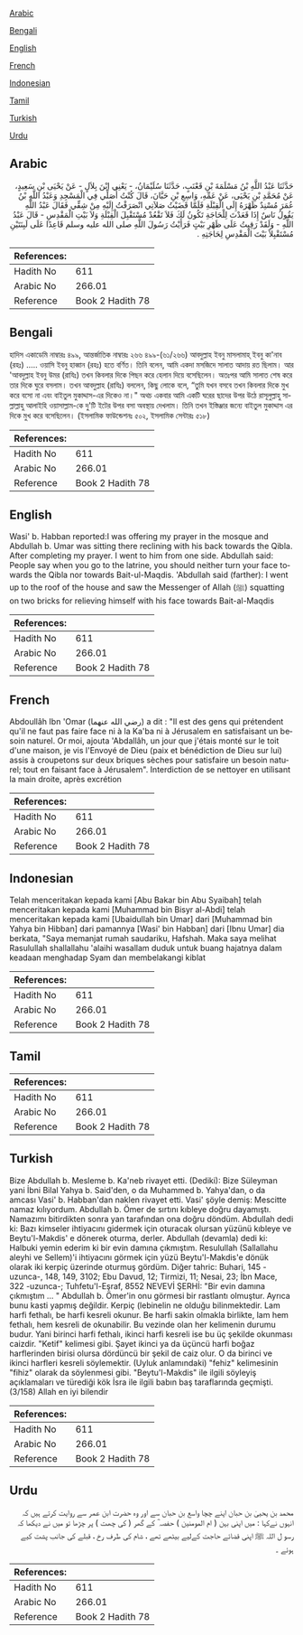 [Arabic](#arabic)

[Bengali](#bengali)

[English](#english)

[French](#french)

[Indonesian](#indonesian)

[Tamil](#tamil)

[Turkish](#turkish)

[Urdu](#urdu)

## Arabic


<div dir="rtl" lang="ar" style={{fontSize:'larger',backgroundColor:'#f8f9fa',padding:20}}>
حَدَّثَنَا عَبْدُ اللَّهِ بْنُ مَسْلَمَةَ بْنِ قَعْنَبٍ، حَدَّثَنَا سُلَيْمَانُ، - يَعْنِي ابْنَ بِلاَلٍ - عَنْ يَحْيَى بْنِ سَعِيدٍ، عَنْ مُحَمَّدِ بْنِ يَحْيَى، عَنْ عَمِّهِ، وَاسِعِ بْنِ حَبَّانَ، قَالَ كُنْتُ أُصَلِّي فِي الْمَسْجِدِ وَعَبْدُ اللَّهِ بْنُ عُمَرَ مُسْنِدٌ ظَهْرَهُ إِلَى الْقِبْلَةِ فَلَمَّا قَضَيْتُ صَلاَتِي انْصَرَفْتُ إِلَيْهِ مِنْ شِقِّي فَقَالَ عَبْدُ اللَّهِ يَقُولُ نَاسٌ إِذَا قَعَدْتَ لِلْحَاجَةِ تَكُونُ لَكَ فَلاَ تَقْعُدْ مُسْتَقْبِلَ الْقِبْلَةِ وَلاَ بَيْتِ الْمَقْدِسِ - قَالَ عَبْدُ اللَّهِ - وَلَقَدْ رَقِيتُ عَلَى ظَهْرِ بَيْتٍ فَرَأَيْتُ رَسُولَ اللَّهِ صلى الله عليه وسلم قَاعِدًا عَلَى لَبِنَتَيْنِ مُسْتَقْبِلاً بَيْتَ الْمَقْدِسِ لِحَاجَتِهِ ‏.‏
</div>
<div style={{backgroundColor:'#f8f9fa',padding:20, marginBottom: 10}}><table> <thead> <tr> <th>References:</th> <th></th> </tr> </thead> <tbody><tr><td>Hadith No</td><td>611</td></tr><tr><td>Arabic No</td><td>266.01</td></tr><tr><td>Reference</td><td>Book 2 Hadith 78</td></tr></tbody></table></div>

## Bengali


<div dir="ltr" lang="bn" style={{fontSize:'larger',backgroundColor:'#f8f9fa',padding:20}}>
হাদিস একাডেমি নাম্বারঃ ৪৯৯, আন্তর্জাতিক নাম্বারঃ ২৬৬ ৪৯৯-(৬১/২৬৬) আবদুল্লাহ ইবনু মাসলামাহ্ ইবনু কা'নাব (রহঃ) ..... ওয়াসি ইবনু হাব্বান (রহঃ) হতে বর্ণিত। তিনি বলেন, আমি একদা মসজিদে সালাত আদায় রত ছিলাম। আর 'আবদুল্লাহ ইবনু উমর (রাযিঃ) তখন কিবলার দিকে পিছন করে হেলান দিয়ে বসেছিলেন। অতঃপর আমি সালাত শেষ করে তার দিকে ঘুরে বসলাম। তখন আবদুল্লাহ (রাযিঃ) বললেন, কিছু লোকে বলে, “তুমি যখন বসবে তখন কিবলার দিকে মুখ করে বসো না এবং বাইতুল মুকাদ্দাস-এর দিকেও না।" অথচ একবার আমি একটি ঘরের ছাদের উপর উঠে রাসূলুল্লাহু সাল্লাল্লাহু আলাইহি ওয়াসাল্লাম-কে দু'টি ইটের উপর বসা অবস্থায় দেখলাম। তিনি তখন ইস্তিঞ্জার জন্যে বাইতুল মুকাদ্দাস এর দিকে মুখ করে বসেছিলেন। (ইসলামিক ফাউন্ডেশনঃ ৫০২, ইসলামিক সেন্টারঃ ৫১৮)
</div>
<div style={{backgroundColor:'#f8f9fa',padding:20, marginBottom: 10}}><table> <thead> <tr> <th>References:</th> <th></th> </tr> </thead> <tbody><tr><td>Hadith No</td><td>611</td></tr><tr><td>Arabic No</td><td>266.01</td></tr><tr><td>Reference</td><td>Book 2 Hadith 78</td></tr></tbody></table></div>

## English


<div dir="ltr" lang="en" style={{fontSize:'larger',backgroundColor:'#f8f9fa',padding:20}}>
Wasi' b. Habban reported:I was offering my prayer in the mosque and Abdullah b. Umar was sitting there reclining with his back towards the Qibla. After completing my prayer. I went to him from one side. Abdullah said: People say when you go to the latrine, you should neither turn your face towards the Qibla nor towards Bait-ul-Maqdis. 'Abdullah said (farther): I went up to the roof of the house and saw the Messenger of Allah (ﷺ) squatting on two bricks for relieving himself with his face towards Bait-al-Maqdis
</div>
<div style={{backgroundColor:'#f8f9fa',padding:20, marginBottom: 10}}><table> <thead> <tr> <th>References:</th> <th></th> </tr> </thead> <tbody><tr><td>Hadith No</td><td>611</td></tr><tr><td>Arabic No</td><td>266.01</td></tr><tr><td>Reference</td><td>Book 2 Hadith 78</td></tr></tbody></table></div>

## French


<div dir="ltr" lang="fr" style={{fontSize:'larger',backgroundColor:'#f8f9fa',padding:20}}>
Abdoullâh Ibn 'Omar (رضي الله عنهما) a dit : "Il est des gens qui prétendent qu'il ne faut pas faire face ni à la Ka'ba ni à Jérusalem en satisfaisant un besoin naturel. Or moi, ajouta 'Abdallâh, un jour que j'étais monté sur le toit d'une maison, je vis l'Envoyé de Dieu (paix et bénédiction de Dieu sur lui) assis à croupetons sur deux briques sèches pour satisfaire un besoin naturel; tout en faisant face à Jérusalem". Interdiction de se nettoyer en utilisant la main droite, après excrétion
</div>
<div style={{backgroundColor:'#f8f9fa',padding:20, marginBottom: 10}}><table> <thead> <tr> <th>References:</th> <th></th> </tr> </thead> <tbody><tr><td>Hadith No</td><td>611</td></tr><tr><td>Arabic No</td><td>266.01</td></tr><tr><td>Reference</td><td>Book 2 Hadith 78</td></tr></tbody></table></div>

## Indonesian


<div dir="ltr" lang="id" style={{fontSize:'larger',backgroundColor:'#f8f9fa',padding:20}}>
Telah menceritakan kepada kami [Abu Bakar bin Abu Syaibah] telah menceritakan kepada kami [Muhammad bin Bisyr al-Abdi] telah menceritakan kepada kami [Ubaidullah bin Umar] dari [Muhammad bin Yahya bin Hibban] dari pamannya [Wasi' bin Habban] dari [Ibnu Umar] dia berkata, "Saya memanjat rumah saudariku, Hafshah. Maka saya melihat Rasulullah shallallahu 'alaihi wasallam duduk untuk buang hajatnya dalam keadaan menghadap Syam dan membelakangi kiblat
</div>
<div style={{backgroundColor:'#f8f9fa',padding:20, marginBottom: 10}}><table> <thead> <tr> <th>References:</th> <th></th> </tr> </thead> <tbody><tr><td>Hadith No</td><td>611</td></tr><tr><td>Arabic No</td><td>266.01</td></tr><tr><td>Reference</td><td>Book 2 Hadith 78</td></tr></tbody></table></div>

## Tamil


<div dir="ltr" lang="ta" style={{fontSize:'larger',backgroundColor:'#f8f9fa',padding:20}}>

</div>
<div style={{backgroundColor:'#f8f9fa',padding:20, marginBottom: 10}}><table> <thead> <tr> <th>References:</th> <th></th> </tr> </thead> <tbody><tr><td>Hadith No</td><td>611</td></tr><tr><td>Arabic No</td><td>266.01</td></tr><tr><td>Reference</td><td>Book 2 Hadith 78</td></tr></tbody></table></div>

## Turkish


<div dir="ltr" lang="tr" style={{fontSize:'larger',backgroundColor:'#f8f9fa',padding:20}}>
Bize Abdullah b. Mesleme b. Ka'neb rivayet etti. (Dediki): Bize Süleyman yani İbni Bilal Yahya b. Said'den, o da Muhammed b. Yahya'dan, o da amcası Vasi' b. Habban'dan naklen rivayet etti. Vasi' şöyle demiş: Mescitte namaz kılıyordum. Abdullah b. Ömer de sırtını kıbleye doğru dayamıştı. Namazımı bitirdikten sonra yan tarafından ona doğru döndüm. Abdullah dedi ki: Bazı kimseler ihtiyacını gidermek için oturacak olursan yüzünü kıbleye ve Beytu'l-Makdis' e dönerek oturma, derler. Abdullah (devamla) dedi ki: Halbuki yemin ederim ki bir evin damına çıkmıştım. Resulullah (Sallallahu aleyhi ve Sellem)'i ihtiyacını görmek için yüzü Beytu'l-Makdis'e dönük olarak iki kerpiç üzerinde oturmuş gördüm. Diğer tahric: Buhari, 145 -uzunca-, 148, 149, 3102; Ebu Davud, 12; Tirmizi, 11; Nesai, 23; İbn Mace, 322 -uzunca-; Tuhfetu'l-Eşraf, 8552 NEVEVİ ŞERHİ: "Bir evin damına çıkmıştım ... " Abdullah b. Ömer'in onu görmesi bir rastlantı olmuştur. Ayrıca bunu kasti yapmış değildir. Kerpiç (lebinelin ne olduğu bilinmektedir. Lam harfi fethalı, be harfi kesreli okunur. Be harfi sakin olmakla birlikte, lam hem fethalı, hem kesreli de okunabilir. Bu vezinde olan her kelimenin durumu budur. Yani birinci harfi fethalı, ikinci harfi kesreli ise bu üç şekilde okunması caizdir. "Ketif" kelimesi gibi. Şayet ikinci ya da üçüncü harfi boğaz harflerinden birisi olursa dördüncü bir şekil de caiz olur. O da birinci ve ikinci harfleri kesreli söylemektir. (Uyluk anlamındaki) "fehiz" kelimesinin "fihiz" olarak da söylenmesi gibi. "Beytu'l-Makdis" ile ilgili söyleyiş açıklamaları ve türediği kök İsra ile ilgili babın baş taraflarında geçmişti. (3/158) Allah en iyi bilendir
</div>
<div style={{backgroundColor:'#f8f9fa',padding:20, marginBottom: 10}}><table> <thead> <tr> <th>References:</th> <th></th> </tr> </thead> <tbody><tr><td>Hadith No</td><td>611</td></tr><tr><td>Arabic No</td><td>266.01</td></tr><tr><td>Reference</td><td>Book 2 Hadith 78</td></tr></tbody></table></div>

## Urdu


<div dir="rtl" lang="ur" style={{fontSize:'larger',backgroundColor:'#f8f9fa',padding:20}}>
محمد بن یحییٰ بن حبان اپنے چچا واسع بن حبان سے اور وہ حضرت ابن عمر سے روایت کرتے ہیں کہ انہوں نےکہا : میں اپنی بہن ( ام المومنین ) حفصہ ؓ کے گھر ( کی چھت ) پر چڑھا تو میں نے دیکھا کہ رسو ل اللہ ﷺ اپنی قضائے حاجت کےلیے بیٹھے تھے ، شام کی طرف رخ ، قبلے کی جانب پشت کیے ہوئے ۔
</div>
<div style={{backgroundColor:'#f8f9fa',padding:20, marginBottom: 10}}><table> <thead> <tr> <th>References:</th> <th></th> </tr> </thead> <tbody><tr><td>Hadith No</td><td>611</td></tr><tr><td>Arabic No</td><td>266.01</td></tr><tr><td>Reference</td><td>Book 2 Hadith 78</td></tr></tbody></table></div>